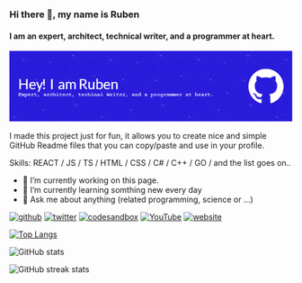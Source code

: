 ### Hi there 👋, my name is Ruben
#### I am an expert, architect, technical writer, and a programmer at heart.
![I am an expert, architect, technical writer, and a programmer at heart.](images/github-header-image.png)

I made this project just for fun, it allows you to create nice and simple GitHub Readme files that you can copy/paste and use in your profile.

Skills: REACT / JS / TS / HTML / CSS / C# / C++ / GO / and the list goes on..

- 🔭 I’m currently working on this page. 
- 🌱 I’m currently learning somthing new every day 
- 💬 Ask me about anything (related programming, science or ...) 
<!--
- 🔭 I’m currently working on ...
- 🌱 I’m currently learning ...
- 👯 I’m looking to collaborate on ...
- 🤔 I’m looking for help with ...
- 💬 Ask me about ...
- 📫 How to reach me: ...
- 😄 Pronouns: ...
- ⚡ Fun fact: ...
-->


[<img src='https://cdn.jsdelivr.net/npm/simple-icons@3.0.1/icons/github.svg' alt='github' height='40'>](https://github.com/rubenknuijver)  [<img src='https://cdn.jsdelivr.net/npm/simple-icons@3.0.1/icons/twitter.svg' alt='twitter' height='40'>](https://twitter.com/primecoder)  [<img src='https://cdn.jsdelivr.net/npm/simple-icons@3.0.1/icons/codesandbox.svg' alt='codesandbox' height='40'>](https://codesandbox.io/u/knuijver)  [<img src='https://cdn.jsdelivr.net/npm/simple-icons@3.0.1/icons/youtube.svg' alt='YouTube' height='40'>](https://www.youtube.com/channel/UC4Jlng4Cx8CzrgnYxpNERig)  [<img src='https://cdn.jsdelivr.net/npm/simple-icons@3.0.1/icons/icloud.svg' alt='website' height='40'>](https://primecoder.com)  

[![Top Langs](https://github-readme-stats.vercel.app/api/top-langs/?username=rubenknuijver)](https://github.com/anuraghazra/github-readme-stats)

![GitHub stats](https://github-readme-stats.vercel.app/api?username=rubenknuijver&show_icons=true)  

![GitHub streak stats](https://streak-stats.demolab.com/?user=rubenknuijver)  
